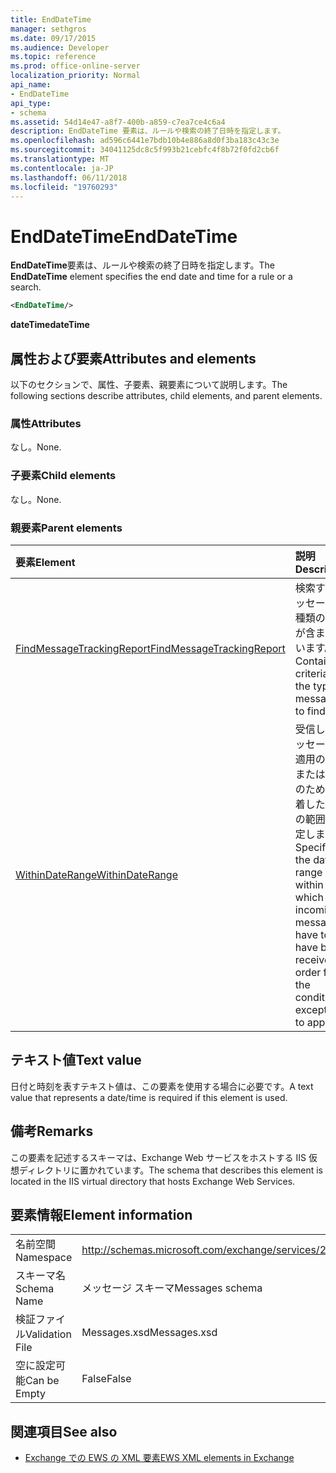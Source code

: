 ```yaml
---
title: EndDateTime
manager: sethgros
ms.date: 09/17/2015
ms.audience: Developer
ms.topic: reference
ms.prod: office-online-server
localization_priority: Normal
api_name:
- EndDateTime
api_type:
- schema
ms.assetid: 54d14e47-a8f7-400b-a859-c7ea7ce4c6a4
description: EndDateTime 要素は、ルールや検索の終了日時を指定します。
ms.openlocfilehash: ad596c6441e7bdb10b4e886a8d0f3ba183c43c3e
ms.sourcegitcommit: 34041125dc8c5f993b21cebfc4f8b72f0fd2cb6f
ms.translationtype: MT
ms.contentlocale: ja-JP
ms.lasthandoff: 06/11/2018
ms.locfileid: "19760293"
---
```

# <a name="enddatetime"></a><span data-ttu-id="4eeb3-103">EndDateTime</span><span class="sxs-lookup"><span data-stu-id="4eeb3-103">EndDateTime</span></span>

<span data-ttu-id="4eeb3-104">**EndDateTime**要素は、ルールや検索の終了日時を指定します。</span><span class="sxs-lookup"><span data-stu-id="4eeb3-104">The **EndDateTime** element specifies the end date and time for a rule or a search.</span></span> 
  
```XML
<EndDateTime/>
```

 <span data-ttu-id="4eeb3-105">**dateTime**</span><span class="sxs-lookup"><span data-stu-id="4eeb3-105">**dateTime**</span></span>
## <a name="attributes-and-elements"></a><span data-ttu-id="4eeb3-106">属性および要素</span><span class="sxs-lookup"><span data-stu-id="4eeb3-106">Attributes and elements</span></span>

<span data-ttu-id="4eeb3-107">以下のセクションで、属性、子要素、親要素について説明します。</span><span class="sxs-lookup"><span data-stu-id="4eeb3-107">The following sections describe attributes, child elements, and parent elements.</span></span>
  
### <a name="attributes"></a><span data-ttu-id="4eeb3-108">属性</span><span class="sxs-lookup"><span data-stu-id="4eeb3-108">Attributes</span></span>

<span data-ttu-id="4eeb3-109">なし。</span><span class="sxs-lookup"><span data-stu-id="4eeb3-109">None.</span></span>
  
### <a name="child-elements"></a><span data-ttu-id="4eeb3-110">子要素</span><span class="sxs-lookup"><span data-stu-id="4eeb3-110">Child elements</span></span>

<span data-ttu-id="4eeb3-111">なし。</span><span class="sxs-lookup"><span data-stu-id="4eeb3-111">None.</span></span>
  
### <a name="parent-elements"></a><span data-ttu-id="4eeb3-112">親要素</span><span class="sxs-lookup"><span data-stu-id="4eeb3-112">Parent elements</span></span>

|<span data-ttu-id="4eeb3-113">**要素**</span><span class="sxs-lookup"><span data-stu-id="4eeb3-113">**Element**</span></span>|<span data-ttu-id="4eeb3-114">**説明**</span><span class="sxs-lookup"><span data-stu-id="4eeb3-114">**Description**</span></span>|
|:-----|:-----|
|[<span data-ttu-id="4eeb3-115">FindMessageTrackingReport</span><span class="sxs-lookup"><span data-stu-id="4eeb3-115">FindMessageTrackingReport</span></span>](findmessagetrackingreport.md) <br/> |<span data-ttu-id="4eeb3-116">検索するメッセージの種類の条件が含まれています。</span><span class="sxs-lookup"><span data-stu-id="4eeb3-116">Contains criteria for the types of messages to find.</span></span>  <br/> |
|[<span data-ttu-id="4eeb3-117">WithinDateRange</span><span class="sxs-lookup"><span data-stu-id="4eeb3-117">WithinDateRange</span></span>](withindaterange.md) <br/> |<span data-ttu-id="4eeb3-118">受信したメッセージが適用の条件または例外のために到着した日付の範囲を指定します。</span><span class="sxs-lookup"><span data-stu-id="4eeb3-118">Specifies the date range within which incoming messages have to have been received in order for the condition or exception to apply.</span></span>  <br/> |
   
## <a name="text-value"></a><span data-ttu-id="4eeb3-119">テキスト値</span><span class="sxs-lookup"><span data-stu-id="4eeb3-119">Text value</span></span>

<span data-ttu-id="4eeb3-120">日付と時刻を表すテキスト値は、この要素を使用する場合に必要です。</span><span class="sxs-lookup"><span data-stu-id="4eeb3-120">A text value that represents a date/time is required if this element is used.</span></span>
  
## <a name="remarks"></a><span data-ttu-id="4eeb3-121">備考</span><span class="sxs-lookup"><span data-stu-id="4eeb3-121">Remarks</span></span>

<span data-ttu-id="4eeb3-122">この要素を記述するスキーマは、Exchange Web サービスをホストする IIS 仮想ディレクトリに置かれています。</span><span class="sxs-lookup"><span data-stu-id="4eeb3-122">The schema that describes this element is located in the IIS virtual directory that hosts Exchange Web Services.</span></span>
  
## <a name="element-information"></a><span data-ttu-id="4eeb3-123">要素情報</span><span class="sxs-lookup"><span data-stu-id="4eeb3-123">Element information</span></span>

|||
|:-----|:-----|
|<span data-ttu-id="4eeb3-124">名前空間</span><span class="sxs-lookup"><span data-stu-id="4eeb3-124">Namespace</span></span>  <br/> |http://schemas.microsoft.com/exchange/services/2006/messages  <br/> |
|<span data-ttu-id="4eeb3-125">スキーマ名</span><span class="sxs-lookup"><span data-stu-id="4eeb3-125">Schema Name</span></span>  <br/> |<span data-ttu-id="4eeb3-126">メッセージ スキーマ</span><span class="sxs-lookup"><span data-stu-id="4eeb3-126">Messages schema</span></span>  <br/> |
|<span data-ttu-id="4eeb3-127">検証ファイル</span><span class="sxs-lookup"><span data-stu-id="4eeb3-127">Validation File</span></span>  <br/> |<span data-ttu-id="4eeb3-128">Messages.xsd</span><span class="sxs-lookup"><span data-stu-id="4eeb3-128">Messages.xsd</span></span>  <br/> |
|<span data-ttu-id="4eeb3-129">空に設定可能</span><span class="sxs-lookup"><span data-stu-id="4eeb3-129">Can be Empty</span></span>  <br/> |<span data-ttu-id="4eeb3-130">False</span><span class="sxs-lookup"><span data-stu-id="4eeb3-130">False</span></span>  <br/> |
   
## <a name="see-also"></a><span data-ttu-id="4eeb3-131">関連項目</span><span class="sxs-lookup"><span data-stu-id="4eeb3-131">See also</span></span>



- [<span data-ttu-id="4eeb3-132">Exchange での EWS の XML 要素</span><span class="sxs-lookup"><span data-stu-id="4eeb3-132">EWS XML elements in Exchange</span></span>](ews-xml-elements-in-exchange.md)

